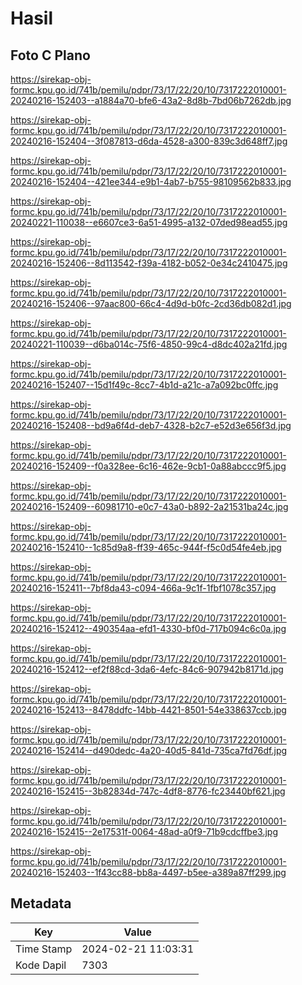 # Hasil

## Foto C Plano

https://sirekap-obj-formc.kpu.go.id/741b/pemilu/pdpr/73/17/22/20/10/7317222010001-20240216-152403--a1884a70-bfe6-43a2-8d8b-7bd06b7262db.jpg

https://sirekap-obj-formc.kpu.go.id/741b/pemilu/pdpr/73/17/22/20/10/7317222010001-20240216-152404--3f087813-d6da-4528-a300-839c3d648ff7.jpg

https://sirekap-obj-formc.kpu.go.id/741b/pemilu/pdpr/73/17/22/20/10/7317222010001-20240216-152404--421ee344-e9b1-4ab7-b755-98109562b833.jpg

https://sirekap-obj-formc.kpu.go.id/741b/pemilu/pdpr/73/17/22/20/10/7317222010001-20240221-110038--e6607ce3-6a51-4995-a132-07ded98ead55.jpg

https://sirekap-obj-formc.kpu.go.id/741b/pemilu/pdpr/73/17/22/20/10/7317222010001-20240216-152406--8d113542-f39a-4182-b052-0e34c2410475.jpg

https://sirekap-obj-formc.kpu.go.id/741b/pemilu/pdpr/73/17/22/20/10/7317222010001-20240216-152406--97aac800-66c4-4d9d-b0fc-2cd36db082d1.jpg

https://sirekap-obj-formc.kpu.go.id/741b/pemilu/pdpr/73/17/22/20/10/7317222010001-20240221-110039--d6ba014c-75f6-4850-99c4-d8dc402a21fd.jpg

https://sirekap-obj-formc.kpu.go.id/741b/pemilu/pdpr/73/17/22/20/10/7317222010001-20240216-152407--15d1f49c-8cc7-4b1d-a21c-a7a092bc0ffc.jpg

https://sirekap-obj-formc.kpu.go.id/741b/pemilu/pdpr/73/17/22/20/10/7317222010001-20240216-152408--bd9a6f4d-deb7-4328-b2c7-e52d3e656f3d.jpg

https://sirekap-obj-formc.kpu.go.id/741b/pemilu/pdpr/73/17/22/20/10/7317222010001-20240216-152409--f0a328ee-6c16-462e-9cb1-0a88abccc9f5.jpg

https://sirekap-obj-formc.kpu.go.id/741b/pemilu/pdpr/73/17/22/20/10/7317222010001-20240216-152409--60981710-e0c7-43a0-b892-2a21531ba24c.jpg

https://sirekap-obj-formc.kpu.go.id/741b/pemilu/pdpr/73/17/22/20/10/7317222010001-20240216-152410--1c85d9a8-ff39-465c-944f-f5c0d54fe4eb.jpg

https://sirekap-obj-formc.kpu.go.id/741b/pemilu/pdpr/73/17/22/20/10/7317222010001-20240216-152411--7bf8da43-c094-466a-9c1f-1fbf1078c357.jpg

https://sirekap-obj-formc.kpu.go.id/741b/pemilu/pdpr/73/17/22/20/10/7317222010001-20240216-152412--490354aa-efd1-4330-bf0d-717b094c6c0a.jpg

https://sirekap-obj-formc.kpu.go.id/741b/pemilu/pdpr/73/17/22/20/10/7317222010001-20240216-152412--ef2f88cd-3da6-4efc-84c6-907942b8171d.jpg

https://sirekap-obj-formc.kpu.go.id/741b/pemilu/pdpr/73/17/22/20/10/7317222010001-20240216-152413--8478ddfc-14bb-4421-8501-54e338637ccb.jpg

https://sirekap-obj-formc.kpu.go.id/741b/pemilu/pdpr/73/17/22/20/10/7317222010001-20240216-152414--d490dedc-4a20-40d5-841d-735ca7fd76df.jpg

https://sirekap-obj-formc.kpu.go.id/741b/pemilu/pdpr/73/17/22/20/10/7317222010001-20240216-152415--3b82834d-747c-4df8-8776-fc23440bf621.jpg

https://sirekap-obj-formc.kpu.go.id/741b/pemilu/pdpr/73/17/22/20/10/7317222010001-20240216-152415--2e17531f-0064-48ad-a0f9-71b9cdcffbe3.jpg

https://sirekap-obj-formc.kpu.go.id/741b/pemilu/pdpr/73/17/22/20/10/7317222010001-20240216-152403--1f43cc88-bb8a-4497-b5ee-a389a87ff299.jpg


## Metadata

| Key        | Value               |
| ---------- | ------------------- |
| Time Stamp | 2024-02-21 11:03:31 |
| Kode Dapil | 7303                |



